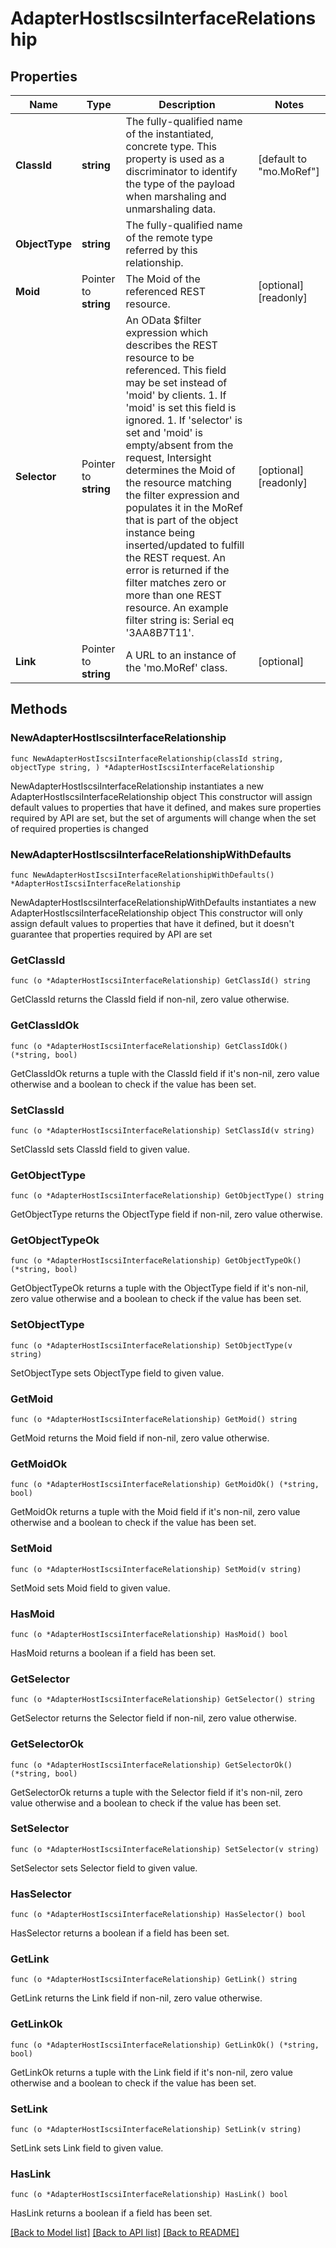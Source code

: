 # AdapterHostIscsiInterfaceRelationship

## Properties

Name | Type | Description | Notes
------------ | ------------- | ------------- | -------------
**ClassId** | **string** | The fully-qualified name of the instantiated, concrete type. This property is used as a discriminator to identify the type of the payload when marshaling and unmarshaling data. | [default to "mo.MoRef"]
**ObjectType** | **string** | The fully-qualified name of the remote type referred by this relationship. | 
**Moid** | Pointer to **string** | The Moid of the referenced REST resource. | [optional] [readonly] 
**Selector** | Pointer to **string** | An OData $filter expression which describes the REST resource to be referenced. This field may be set instead of &#39;moid&#39; by clients. 1. If &#39;moid&#39; is set this field is ignored. 1. If &#39;selector&#39; is set and &#39;moid&#39; is empty/absent from the request, Intersight determines the Moid of the resource matching the filter expression and populates it in the MoRef that is part of the object instance being inserted/updated to fulfill the REST request. An error is returned if the filter matches zero or more than one REST resource. An example filter string is: Serial eq &#39;3AA8B7T11&#39;. | [optional] [readonly] 
**Link** | Pointer to **string** | A URL to an instance of the &#39;mo.MoRef&#39; class. | [optional] 

## Methods

### NewAdapterHostIscsiInterfaceRelationship

`func NewAdapterHostIscsiInterfaceRelationship(classId string, objectType string, ) *AdapterHostIscsiInterfaceRelationship`

NewAdapterHostIscsiInterfaceRelationship instantiates a new AdapterHostIscsiInterfaceRelationship object
This constructor will assign default values to properties that have it defined,
and makes sure properties required by API are set, but the set of arguments
will change when the set of required properties is changed

### NewAdapterHostIscsiInterfaceRelationshipWithDefaults

`func NewAdapterHostIscsiInterfaceRelationshipWithDefaults() *AdapterHostIscsiInterfaceRelationship`

NewAdapterHostIscsiInterfaceRelationshipWithDefaults instantiates a new AdapterHostIscsiInterfaceRelationship object
This constructor will only assign default values to properties that have it defined,
but it doesn't guarantee that properties required by API are set

### GetClassId

`func (o *AdapterHostIscsiInterfaceRelationship) GetClassId() string`

GetClassId returns the ClassId field if non-nil, zero value otherwise.

### GetClassIdOk

`func (o *AdapterHostIscsiInterfaceRelationship) GetClassIdOk() (*string, bool)`

GetClassIdOk returns a tuple with the ClassId field if it's non-nil, zero value otherwise
and a boolean to check if the value has been set.

### SetClassId

`func (o *AdapterHostIscsiInterfaceRelationship) SetClassId(v string)`

SetClassId sets ClassId field to given value.


### GetObjectType

`func (o *AdapterHostIscsiInterfaceRelationship) GetObjectType() string`

GetObjectType returns the ObjectType field if non-nil, zero value otherwise.

### GetObjectTypeOk

`func (o *AdapterHostIscsiInterfaceRelationship) GetObjectTypeOk() (*string, bool)`

GetObjectTypeOk returns a tuple with the ObjectType field if it's non-nil, zero value otherwise
and a boolean to check if the value has been set.

### SetObjectType

`func (o *AdapterHostIscsiInterfaceRelationship) SetObjectType(v string)`

SetObjectType sets ObjectType field to given value.


### GetMoid

`func (o *AdapterHostIscsiInterfaceRelationship) GetMoid() string`

GetMoid returns the Moid field if non-nil, zero value otherwise.

### GetMoidOk

`func (o *AdapterHostIscsiInterfaceRelationship) GetMoidOk() (*string, bool)`

GetMoidOk returns a tuple with the Moid field if it's non-nil, zero value otherwise
and a boolean to check if the value has been set.

### SetMoid

`func (o *AdapterHostIscsiInterfaceRelationship) SetMoid(v string)`

SetMoid sets Moid field to given value.

### HasMoid

`func (o *AdapterHostIscsiInterfaceRelationship) HasMoid() bool`

HasMoid returns a boolean if a field has been set.

### GetSelector

`func (o *AdapterHostIscsiInterfaceRelationship) GetSelector() string`

GetSelector returns the Selector field if non-nil, zero value otherwise.

### GetSelectorOk

`func (o *AdapterHostIscsiInterfaceRelationship) GetSelectorOk() (*string, bool)`

GetSelectorOk returns a tuple with the Selector field if it's non-nil, zero value otherwise
and a boolean to check if the value has been set.

### SetSelector

`func (o *AdapterHostIscsiInterfaceRelationship) SetSelector(v string)`

SetSelector sets Selector field to given value.

### HasSelector

`func (o *AdapterHostIscsiInterfaceRelationship) HasSelector() bool`

HasSelector returns a boolean if a field has been set.

### GetLink

`func (o *AdapterHostIscsiInterfaceRelationship) GetLink() string`

GetLink returns the Link field if non-nil, zero value otherwise.

### GetLinkOk

`func (o *AdapterHostIscsiInterfaceRelationship) GetLinkOk() (*string, bool)`

GetLinkOk returns a tuple with the Link field if it's non-nil, zero value otherwise
and a boolean to check if the value has been set.

### SetLink

`func (o *AdapterHostIscsiInterfaceRelationship) SetLink(v string)`

SetLink sets Link field to given value.

### HasLink

`func (o *AdapterHostIscsiInterfaceRelationship) HasLink() bool`

HasLink returns a boolean if a field has been set.


[[Back to Model list]](../README.md#documentation-for-models) [[Back to API list]](../README.md#documentation-for-api-endpoints) [[Back to README]](../README.md)


